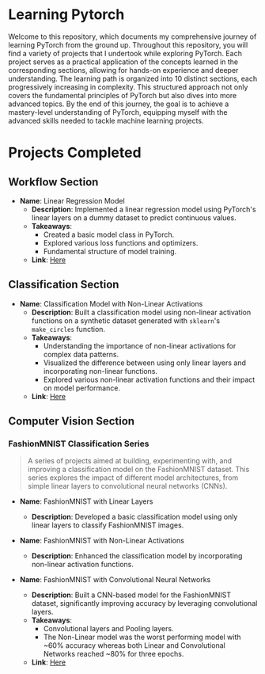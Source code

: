 # Learning Pytorch

Welcome to this repository, which documents my comprehensive journey of learning PyTorch from the ground up. Throughout this repository, you will find a variety of projects that I undertook while exploring PyTorch. Each project serves as a practical application of the concepts learned in the corresponding sections, allowing for hands-on experience and deeper understanding. The learning path is organized into 10 distinct sections, each progressively increasing in complexity. This structured approach not only covers the fundamental principles of PyTorch but also dives into more advanced topics. By the end of this journey, the goal is to achieve a mastery-level understanding of PyTorch, equipping myself with the advanced skills needed to tackle machine learning projects.

# Projects Completed

## Workflow Section

- **Name**: Linear Regression Model
    - **Description**: Implemented a linear regression model using PyTorch's linear layers on a dummy dataset to predict continuous values.
    - **Takeaways**: 
        - Created a basic model class in PyTorch.
        - Explored various loss functions and optimizers.
        - Fundamental structure of model training.
    - **Link**: [Here](02-Workflow/workflow.ipynb)

## Classification Section

- **Name**: Classification Model with Non-Linear Activations
    - **Description**: Built a classification model using non-linear activation functions on a synthetic dataset generated with `sklearn`'s `make_circles` function.
    - **Takeaways**: 
        - Understanding the importance of non-linear activations for complex data patterns.
        - Visualized the difference between using only linear layers and incorporating non-linear functions.
        - Explored various non-linear activation functions and their impact on model performance.
    - **Link**: [Here](03-Classification/classification.ipynb)

## Computer Vision Section

### FashionMNIST Classification Series
>    A series of projects aimed at building, experimenting with, and improving a classification model on the FashionMNIST dataset. This series explores the impact of different model architectures, from simple linear layers to convolutional neural networks (CNNs).

- **Name**: FashionMNIST with Linear Layers
    - **Description**: Developed a basic classification model using only linear layers to classify FashionMNIST images.

- **Name**: FashionMNIST with Non-Linear Activations
    - **Description**: Enhanced the classification model by incorporating non-linear activation functions.

- **Name**: FashionMNIST with Convolutional Neural Networks
    - **Description**: Built a CNN-based model for the FashionMNIST dataset, significantly improving accuracy by leveraging convolutional layers.
    - **Takeaways**: 
        - Convolutional layers and Pooling layers.
        - The Non-Linear model was the worst performing model with ~60% accuracy whereas both Linear and Convolutional Networks reached ~80% for three epochs.
    - **Link**: [Here](04-ComputerVision/computer_vision.ipynb)